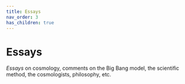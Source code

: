 ```yaml
---
title: Essays
nav_order: 3
has_children: true
---
```


# Essays

*Essays* on cosmology, comments on the Big Bang model, the scientific method, the cosmologists, philosophy, etc.
